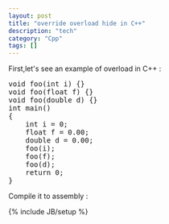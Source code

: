 ```yaml
---
layout: post
title: "override overload hide in C++"
description: "tech"
category: "Cpp"
tags: []
---
```

First,let's see an example of overload in C++ :
<pre>
void foo(int i) {}
void foo(float f) {}
void foo(double d) {}
int main()
{
	int i = 0;
	float f = 0.00;
	double d = 0.00;
	foo(i);
	foo(f);
	foo(d);
	return 0;
}
</pre>

Compile it to assembly :

{% include JB/setup %}

